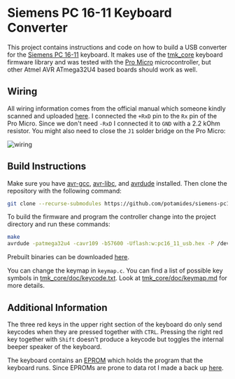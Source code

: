 # Siemens PC 16-11 Keyboard Converter
This project contains instructions and code on how to build a USB converter for
the [Siemens PC 16-11](https://www.tecmumas.de/de/computer/siemens_pc1611.htm)
keyboard. It makes use of the [tmk_core](https://github.com/tmk/tmk_core)
keyboard firmware library and was tested with the [Pro
Micro](https://joy-it.net/en/products/ARD_Pro-Micro) microcontroller, but other
Atmel AVR ATmega32U4 based boards should work as well.

## Wiring
All wiring information comes from the official manual which someone kindly
scanned and uploaded
[here](https://oldcomputers-ddns.org/public/pub/rechner/siemens/pc16-11/manuals/index.html).
I connected the `+RxD` pin to the `Rx` pin of the Pro Micro. Since we don't
need `-RxD` I connected it to `GND` with a 2.2 kOhm resistor. You might also
need to close the `J1` solder bridge on the Pro Micro:

![wiring](https://github.com/user-attachments/assets/dca9f12e-27fa-489d-b6b8-9cd6551309f1)

## Build Instructions
Make sure you have [avr-gcc](https://gcc.gnu.org/wiki/avr-gcc),
[avr-libc](https://github.com/avrdudes/avr-libc), and
[avrdude](http://savannah.nongnu.org/projects/avrdude) installed. Then clone
the repository with the following command:
```sh
git clone --recurse-submodules https://github.com/potamides/siemens-pc16-11-converter
```
To build the firmware and program the controller change into the project
directory and run these commands:
```sh
make
avrdude -patmega32u4 -cavr109 -b57600 -Uflash:w:pc16_11_usb.hex -P /dev/ttyACM0
```
Prebuilt binaries can be downloaded
[here](https://github.com/potamides/siemens-pc16-11-converter/releases/latest/download/pc16_11_usb.hex).

You can change the keymap in `keymap.c`. You can find a list of possible key
symbols in
[tmk_core/doc/keycode.txt](https://github.com/tmk/tmk_core/blob/master/doc/keycode.txt).
Look at
[tmk_core/doc/keymap.md](https://github.com/tmk/tmk_core/blob/master/doc/keymap.md)
for more details.

## Additional Information
The three red keys in the upper right section of the keyboard do only send
keycodes when they are pressed together with `CTRL`. Pressing the right red key
together with `Shift` doesn't produce a keycode but toggles the internal beeper
speaker of the keyboard.

The keyboard contains an [EPROM](https://en.wikipedia.org/wiki/EPROM) which
holds the program that the keyboard runs. Since EPROMs are prone to data rot I
made a back up
[here](https://github.com/potamides/siemens-pc16-11-converter/releases/latest/download/eprom-dump.bin).
